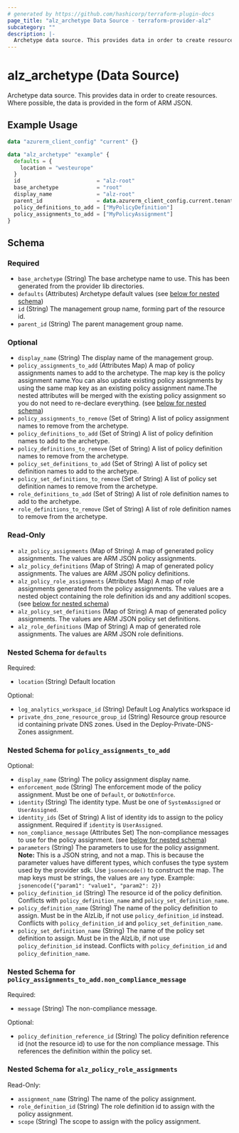 ```yaml
---
# generated by https://github.com/hashicorp/terraform-plugin-docs
page_title: "alz_archetype Data Source - terraform-provider-alz"
subcategory: ""
description: |-
  Archetype data source. This provides data in order to create resources. Where possible, the data is provided in the form of ARM JSON.
---
```


# alz_archetype (Data Source)

Archetype data source. This provides data in order to create resources. Where possible, the data is provided in the form of ARM JSON.

## Example Usage

```terraform
data "azurerm_client_config" "current" {}

data "alz_archetype" "example" {
  defaults = {
    location = "westeurope"
  }
  id                        = "alz-root"
  base_archetype            = "root"
  display_name              = "alz-root"
  parent_id                 = data.azurerm_client_config.current.tenant_id
  policy_definitions_to_add = ["MyPolicyDefinition"]
  policy_assignments_to_add = ["MyPolicyAssignment"]
}
```

<!-- schema generated by tfplugindocs -->
## Schema

### Required

- `base_archetype` (String) The base archetype name to use. This has been generated from the provider lib directories.
- `defaults` (Attributes) Archetype default values (see [below for nested schema](#nestedatt--defaults))
- `id` (String) The management group name, forming part of the resource id.
- `parent_id` (String) The parent management group name.

### Optional

- `display_name` (String) The display name of the management group.
- `policy_assignments_to_add` (Attributes Map) A map of policy assignments names to add to the archetype. The map key is the policy assignment name.You can also update existing policy assignments by using the same map key as an existing policy assignment name.The nested attributes will be merged with the existing policy assignment so you do not need to re-declare everything. (see [below for nested schema](#nestedatt--policy_assignments_to_add))
- `policy_assignments_to_remove` (Set of String) A list of policy assignment names to remove from the archetype.
- `policy_definitions_to_add` (Set of String) A list of policy definition names to add to the archetype.
- `policy_definitions_to_remove` (Set of String) A list of policy definition names to remove from the archetype.
- `policy_set_definitions_to_add` (Set of String) A list of policy set definition names to add to the archetype.
- `policy_set_definitions_to_remove` (Set of String) A list of policy set definition names to remove from the archetype.
- `role_definitions_to_add` (Set of String) A list of role definition names to add to the archetype.
- `role_definitions_to_remove` (Set of String) A list of role definition names to remove from the archetype.

### Read-Only

- `alz_policy_assignments` (Map of String) A map of generated policy assignments. The values are ARM JSON policy assignments.
- `alz_policy_definitions` (Map of String) A map of generated policy assignments. The values are ARM JSON policy definitions.
- `alz_policy_role_assignments` (Attributes Map) A map of role assignments generated from the policy assignments. The values are a nested object containing the role definition ids and any additionl scopes. (see [below for nested schema](#nestedatt--alz_policy_role_assignments))
- `alz_policy_set_definitions` (Map of String) A map of generated policy assignments. The values are ARM JSON policy set definitions.
- `alz_role_definitions` (Map of String) A map of generated role assignments. The values are ARM JSON role definitions.

<a id="nestedatt--defaults"></a>
### Nested Schema for `defaults`

Required:

- `location` (String) Default location

Optional:

- `log_analytics_workspace_id` (String) Default Log Analytics workspace id
- `private_dns_zone_resource_group_id` (String) Resource group resource id containing private DNS zones. Used in the Deploy-Private-DNS-Zones assignment.


<a id="nestedatt--policy_assignments_to_add"></a>
### Nested Schema for `policy_assignments_to_add`

Optional:

- `display_name` (String) The policy assignment display name.
- `enforcement_mode` (String) The enforcement mode of the policy assignment. Must be one of `Default`, or `DoNotEnforce`.
- `identity` (String) The identity type. Must be one of `SystemAssigned` or `UserAssigned`.
- `identity_ids` (Set of String) A list of identity ids to assign to the policy assignment. Required if `identity` is `UserAssigned`.
- `non_compliance_message` (Attributes Set) The non-compliance messages to use for the policy assignment. (see [below for nested schema](#nestedatt--policy_assignments_to_add--non_compliance_message))
- `parameters` (String) The parameters to use for the policy assignment. **Note:** This is a JSON string, and not a map. This is because the parameter values have different types, which confuses the type system used by the provider sdk. Use `jsonencode()` to construct the map. The map keys must be strings, the values are `any` type. Example: `jsonencode({"param1": "value1", "param2": 2})`
- `policy_definition_id` (String) The resource id of the policy definition. Conflicts with `policy_definition_name` and `policy_set_definition_name`.
- `policy_definition_name` (String) The name of the policy definition to assign. Must be in the AlzLib, if not use `policy_definition_id` instead. Conflicts with `policy_definition_id` and `policy_set_definition_name`.
- `policy_set_definition_name` (String) The name of the policy set definition to assign. Must be in the AlzLib, if not use `policy_definition_id` instead. Conflicts with `policy_definition_id` and `policy_definition_name`.

<a id="nestedatt--policy_assignments_to_add--non_compliance_message"></a>
### Nested Schema for `policy_assignments_to_add.non_compliance_message`

Required:

- `message` (String) The non-compliance message.

Optional:

- `policy_definition_reference_id` (String) The policy definition reference id (not the resource id) to use for the non compliance message. This references the definition within the policy set.



<a id="nestedatt--alz_policy_role_assignments"></a>
### Nested Schema for `alz_policy_role_assignments`

Read-Only:

- `assignment_name` (String) The name of the policy assignment.
- `role_definition_id` (String) The role definition id to assign with the policy assignment.
- `scope` (String) The scope to assign with the policy assignment.
